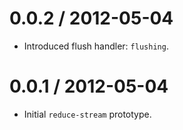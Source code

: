 
0.0.2 / 2012-05-04
==================

  * Introduced flush handler: `flushing`.

0.0.1 / 2012-05-04
==================

  * Initial `reduce-stream` prototype.
